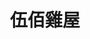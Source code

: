 ---
title: "伍佰雞屋"
description: "伍佰雞屋"
layout: shop
keywords:
  - 美食競賽
  - 台灣美食
  - 美食精選
datePublished: "2025-06-30"
dateModified: "2025-07-07"
city: "台北市"
district: "大安區"
address: "台北市大安區仁愛路四段375號"
phone: "0227718898"
geo: "25.038242522599116, 121.55474104721537"
google_map: "https://maps.app.goo.gl/KigYvnjoMCcbheRZ6"
footinder: "https://footinder.com.tw/%E5%8F%B0%E5%8C%97%E5%B8%82%E5%A4%A7%E5%AE%89%E5%8D%80/33217/"
official: "https://www.facebook.com/profile.php?id=100064149720606"
award:
  - name: "500盤"
    year: "2024"
    entries:
      - dishes:
          - "白切雞"
          - "白切雞、松阪肉雙拼"

---